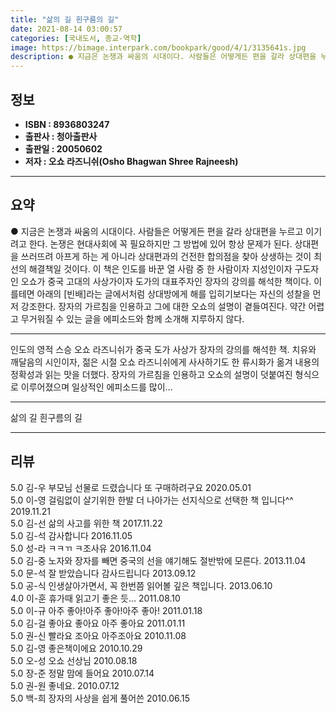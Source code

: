 ```yaml
---
title: "삶의 길 흰구름의 길"
date: 2021-08-14 03:00:57
categories: [국내도서, 종교-역학]
image: https://bimage.interpark.com/bookpark/good/4/1/3135641s.jpg
description: ● 지금은 논쟁과 싸움의 시대이다. 사람들은 어떻게든 편을 갈라 상대편을 누르고 이기려고 한다. 논쟁은 현대사회에 꼭 필요하지만 그 방법에 있어 항상 문제가 된다. 상대편을 쓰러뜨려 아프게 하는 게 아니라 상대편과의 건전한 합의점을 찾아 상생하는 것이 최선의 해결책일 것이다. 이 책은
---
```


## **정보**

- **ISBN : 8936803247**
- **출판사 : 청아출판사**
- **출판일 : 20050602**
- **저자 : 오쇼 라즈니쉬(Osho Bhagwan Shree Rajneesh)**

------



## **요약**

●  지금은 논쟁과 싸움의 시대이다. 사람들은 어떻게든 편을 갈라 상대편을 누르고 이기려고 한다. 논쟁은 현대사회에 꼭 필요하지만 그 방법에 있어 항상 문제가 된다. 상대편을 쓰러뜨려 아프게 하는 게 아니라 상대편과의 건전한 합의점을 찾아 상생하는 것이 최선의 해결책일 것이다. 이 책은 인도를 바꾼 열 사람 중 한 사람이자 지성인이자 구도자인 오쇼가 중국 고대의  사상가이자 도가의 대표주자인 장자의 강의를 해석한 책이다. 이를테면 아래의 [빈배]라는 글에서처럼 상대방에게 해를 입히기보다는 자신의 성찰을 먼저 강조한다. 장자의 가르침을 인용하고 그에 대한 오쇼의 설명이 곁들여진다. 약간 어렵고 무거워질 수 있는 글을 에피소드와 함께 소개해 지루하지 않다.

------

인도의 영적 스승 오쇼 라즈니쉬가 중국 도가 사상가 장자의 강의를 해석한 책. 치유와 깨달음의 시인이자, 젊은 시절 오쇼 라즈니쉬에게 사사하기도 한 류시화가 옮겨 내용의 정확성과 읽는 맛을 더했다. 장자의 가르침을 인용하고 오쇼의 설명이 덧붙여진 형식으로 이루어졌으며 일상적인 에피소드를 많이... 

------


삶의 길 흰구름의 길 

------


## **리뷰** 

5.0 김-우 부모님 선물로 드렸습니다 또 구매하려구요 2020.05.01 <br/>5.0 이-영 걸림없이 살기위한 한발 더 나아가는 선지식으로 선택한 책 입니다^^  2019.11.21 <br/>5.0 김-선 삶의 사고를 위한 책 2017.11.22 <br/>5.0 김-석 감사합니다 2016.11.05 <br/>5.0 성-라 ㅋㅋㄲ ㅋ조사유 2016.11.04 <br/>5.0 김-중 노자와 장자를 빼면 중국의 선을 얘기해도 절반밖에 모른다. 2013.11.04 <br/>5.0 문-석 잘 받았습니다 감사드립니다 2013.09.12 <br/>5.0 공-식 인생살아가면서, 꼭 한번쯤 읽어볼 깊은 책입니다. 2013.06.10 <br/>4.0 이-훈 휴가때 읽고기 좋은 듯... 2011.08.10 <br/>5.0 이-규 아주 좋아!아주 좋아!아주 좋아! 2011.01.18 <br/>5.0 김-걸 좋아요 좋아요 아주 좋아요 2011.01.11 <br/>5.0 권-신 빨라요 조아요 아주조아요 2010.11.08 <br/>5.0 김-영 좋은책이에요 2010.10.29 <br/>5.0 오-성 오쇼 선상님  2010.08.18 <br/>5.0 장-준 정말 맘에 들어요 2010.07.14 <br/>5.0 권-원 좋네요. 2010.07.12 <br/>5.0 백-희 장자의 사상을 쉽게 풀어쓴 2010.06.15 <br/>